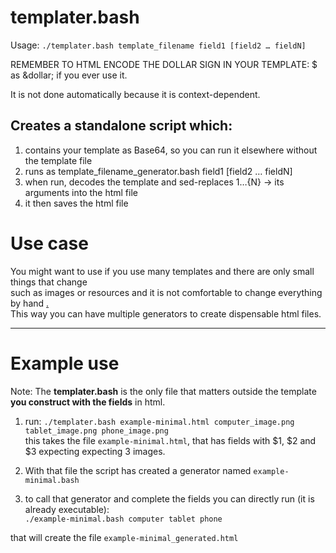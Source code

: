 templater.bash
=======

Usage: `./templater.bash template_filename field1 [field2 … fieldN]`

REMEMBER TO HTML ENCODE THE DOLLAR SIGN IN YOUR TEMPLATE: $ as \&dollar; if you ever use it.  

It is not done automatically because it is context-dependent.

## Creates a standalone script which:
  1. contains your template as Base64, so you can run it elsewhere without the template file  
  2. runs as template_filename_generator.bash field1 \[field2 … fieldN]  
  3. when run, decodes the template and sed-replaces ${1}…${N} → its arguments into the html file  
  4. it then saves the html file  

# Use case
You might want to use if you use many templates and there are only small things that change  
such as images or resources and it is not comfortable to change everything by hand [.](Yeah+sup+browski)  
This way you can have multiple generators to create dispensable html files.

---
# Example use

Note: The **templater.bash** is the only file that matters outside the template **you construct with the fields** in html.

1. run: `./templater.bash example-minimal.html computer_image.png tablet_image.png phone_image.png`  
this takes the file `example-minimal.html`, that has fields with $1, $2 and $3 expecting expecting 3 images.

2. With that file the script has created a generator named `example-minimal.bash`

3. to call that generator and complete the fields you can directly run (it is already executable):  
`./example-minimal.bash computer tablet phone`  

that will create the file `example-minimal_generated.html`


